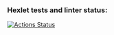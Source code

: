 ### Hexlet tests and linter status:
[![Actions Status](https://github.com/Unbiz/frontend-project-lvl3/workflows/hexlet-check/badge.svg)](https://github.com/Unbiz/frontend-project-lvl3/actions)